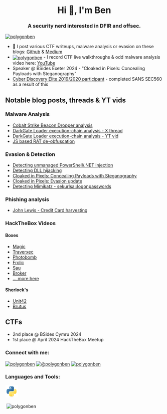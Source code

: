 <h1 align="center">Hi 👋, I'm Ben</h1>
<h3 align="center">A security nerd interested in DFIR and offsec.</h3>

<p align="left"> <a href="https://twitter.com/polygonben" target="blank"><img src="https://img.shields.io/twitter/follow/polygonben?logo=twitter&style=for-the-badge" alt="polygonben" /></a> </p>

- 📝 I post various CTF writeups, malware analysis or evasion on these blogs: [Github](https://polygonben.github.io/) & [Medium](https://medium.com/@polygonben)
- <a href="https://www.youtube.com/c/polygonben" target="blank"><img align="center" src="https://raw.githubusercontent.com/rahuldkjain/github-profile-readme-generator/master/src/images/icons/Social/youtube.svg" alt="polygonben" height="30" width="40" /></a> - I record CTF live walkthroughs & odd malware analysis video here: [YouTube](https://www.youtube.com/@polygonben)
- Speaker @ BSides Exeter 2024 - "Cloaked in Pixels: Concealing Payloads with Steganography"
- [Cyber Discovery Elite 2019/2020 participant](https://eu.badgr.com/public/assertions/1aDow0jUTn2k7GiSJoSF8A) - completed SANS SEC560 as a result of this

## Notable blog posts, threads & YT vids

### Malware Analysis
<!-- BLOG-POST-LIST:START -->
- [Cobalt Strike Beacon Dropper analysis](https://polygonben.github.io/malware%20analysis/Cobalt-Strike-Beacon-Analysis/)
- [DarkGate Loader execution-chain analysis - X thread](https://x.com/polygonben/status/1768867675692831008)
- [DarkGate Loader execution-chain analysis - YT vid](https://www.youtube.com/watch?v=_0_Qdx6ED2Q)
- [JS based RAT de-obfuscation](https://medium.com/@polygonben/de-obfuscating-a-js-based-rat-1-ae710c778d2)
<!-- BLOG-POST-LIST:END -->

### Evasion & Detection
- [Detecting unmanaged PowerShell/.NET injection](https://medium.com/@polygonben/unmasking-defence-evasion-unmanaged-powershell-c-net-process-injection-88d1f1a180d5)
- [Detecting DLL hijacking](https://medium.com/@polygonben/detecting-dll-hijacking-with-sysmon-chainsaw-custom-sigma-rules-7e32215d5d96)
- [Cloaked in Pixels: Concealing Payloads with Steganography](https://polygonben.github.io/defence%20evasion/Creating-Stego-payloads/)
- [Cloaked in Pixels: Evasion update](https://polygonben.github.io/defence%20evasion/Creating-Stego-payloads2/)
- [Detecting Mimikatz - sekurlsa::logonpasswords](https://www.youtube.com/watch?v=wwIBpPDGHu4)

### Phishing analysis

- [John Lewis - Credit Card harvesting](https://medium.com/@polygonben/phishing-analysis-john-lewis-credit-card-harvesting-eba0901269fd)

### HackTheBox Videos

#### Boxes

- [Magic](https://www.youtube.com/watch?v=hXgjh5dAU4g)
- [Traverxec](https://www.youtube.com/watch?v=W4ytNBznJyc)
- [Photobomb](https://www.youtube.com/watch?v=IGlLzvlQ2tg)
- [Frolic](https://www.youtube.com/watch?v=iaoRFmsXH_8)
- [Sau](https://www.youtube.com/watch?v=_7jZtafzozQ)
- [Broker](https://www.youtube.com/watch?v=f2GHfAL92v0)
- [... more here](https://www.youtube.com/watch?v=ZBrgNdqwqiE&list=PLBlTvfmn_8bLKDXO2ctS2hbAAyg-ymrE_)


#### Sherlock's

- [Unit42](https://www.youtube.com/watch?v=IM12lnRbLKY)
- [Brutus](https://www.youtube.com/watch?v=gY9BuJBfDQY)

## CTFs

- 2nd place @ BSides Cymru 2024
- 1st place @ April 2024 HackTheBox Meetup 

<h3 align="left">Connect with me:</h3>
<p align="left">
<a href="https://twitter.com/polygonben" target="blank"><img align="center" src="https://raw.githubusercontent.com/rahuldkjain/github-profile-readme-generator/master/src/images/icons/Social/twitter.svg" alt="polygonben" height="30" width="40" /></a>
<a href="https://medium.com/@polygonben" target="blank"><img align="center" src="https://raw.githubusercontent.com/rahuldkjain/github-profile-readme-generator/master/src/images/icons/Social/medium.svg" alt="@polygonben" height="30" width="40" /></a>
<a href="https://www.youtube.com/c/polygonben" target="blank"><img align="center" src="https://raw.githubusercontent.com/rahuldkjain/github-profile-readme-generator/master/src/images/icons/Social/youtube.svg" alt="polygonben" height="30" width="40" /></a>
</p>

<h3 align="left">Languages and Tools:</h3>
<p align="left"> <a href="https://www.python.org" target="_blank" rel="noreferrer"> <img src="https://raw.githubusercontent.com/devicons/devicon/master/icons/python/python-original.svg" alt="python" width="40" height="40"/> </a> </p>

<p>&nbsp;<img align="center" src="https://github-readme-stats.vercel.app/api?username=polygonben&show_icons=true&locale=en" alt="polygonben" /></p>
